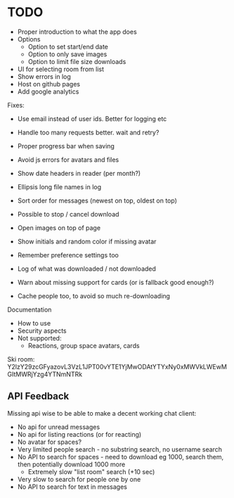 # TODO

* Proper introduction to what the app does
* Options
  * Option to set start/end date
  * Option to only save images
  * Option to limit file size downloads
* UI for selecting room from list
* Show errors in log
* Host on github pages
* Add google analytics


Fixes:
* Use email instead of user ids. Better for logging etc
* Handle too many requests better. wait and retry?

* Proper progress bar when saving
* Avoid js errors for avatars and files
* Show date headers in reader (per month?)
* Ellipsis long file names in log
* Sort order for messages (newest on top, oldest on top)
* Possible to stop / cancel download
* Open images on top of page
* Show initials and random color if missing avatar
* Remember preference settings too
* Log of what was downloaded / not downloaded
* Warn about missing support for cards (or is fallback good enough?)
* Cache people too, to avoid so much re-downloading

Documentation

* How to use
* Security aspects
* Not supported:
  * Reactions, group space avatars, cards


Ski room:
Y2lzY29zcGFyazovL3VzL1JPT00vYTE1YjMwODAtYTYxNy0xMWVkLWEwMGItMWRjYzg4YTNmNTRk


## API Feedback

Missing api wise to be able to make a decent working chat client:

* No api for unread messages
* No api for listing reactions (or for reacting)
* No avatar for spaces?
* Very limited people search - no substring search, no username search
* No API to search for spaces - need to download eg 1000, search them, then potentially download 1000 more
  * Extremely slow "list room" search (+10 sec)
* Very slow to search for people one by one
* No API to search for text in messages